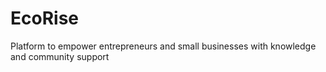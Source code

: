 # EcoRise
Platform to empower entrepreneurs and small businesses with knowledge and community support
